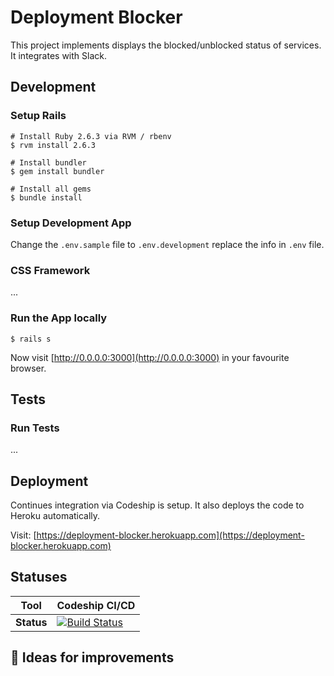 # Deployment Blocker

This project implements displays the blocked/unblocked status of services. It integrates with Slack.

## Development
### Setup Rails

```shell
# Install Ruby 2.6.3 via RVM / rbenv
$ rvm install 2.6.3

# Install bundler
$ gem install bundler

# Install all gems
$ bundle install
```

### Setup Development App
Change the `.env.sample` file to `.env.development` replace the info in `.env` file.

### CSS Framework
...

### Run the App locally

```shell
$ rails s
```

Now visit [http://0.0.0.0:3000](http://0.0.0.0:3000) in your favourite browser.

## Tests
### Run Tests

...

## Deployment

Continues integration via Codeship is setup. It also deploys the code to Heroku automatically.

Visit: [https://deployment-blocker.herokuapp.com](https://deployment-blocker.herokuapp.com)

## Statuses

|Tool  | Codeship CI/CD  |
|------|-----------------|
|**Status**|[![Build Status](https://app.codeship.com/projects/b3478420-98f0-0136-6617-1ad007865680/status?branch=master)](https://app.codeship.com/projects/305384)|

## 🌟 Ideas for improvements
